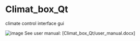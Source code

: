 # Climat_box_Qt
climate control interface gui

![image](https://github.com/user-attachments/assets/1a4aeee6-6e7c-44bd-ba7c-57e0817689fd)
See user manual:
    [Climat_box_Qt/user_manual.docx]

